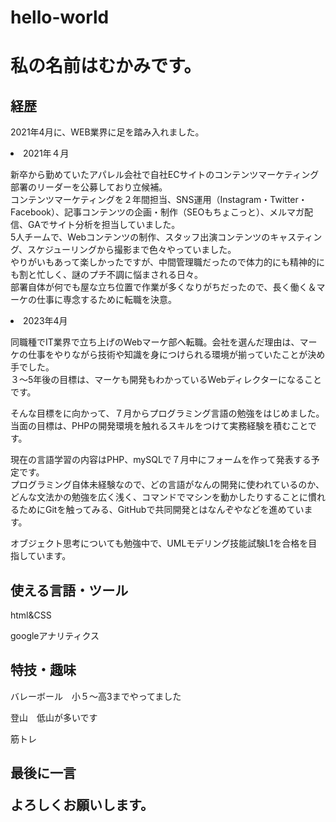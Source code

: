 # hello-world
<h1>私の名前はむかみです。</h1>
<h2>経歴</h2>
<p>2021年4月に、WEB業界に足を踏み入れました。</p>
<li>2021年４月</li>
<p>新卒から勤めていたアパレル会社で自社ECサイトのコンテンツマーケティング部署のリーダーを公募しており立候補。<br>
  コンテンツマーケティングを２年間担当、SNS運用（Instagram・Twitter・Facebook）、記事コンテンツの企画・制作（SEOもちょこっと）、メルマガ配信、GAでサイト分析を担当していました。<br>
  5人チームで、Webコンテンツの制作、スタッフ出演コンテンツのキャスティング、スケジューリングから撮影まで色々やっていました。<br>
  やりがいもあって楽しかったですが、中間管理職だったので体力的にも精神的にも割と忙しく、謎のプチ不調に悩まされる日々。<br>
  部署自体が何でも屋な立ち位置で作業が多くなりがちだったので、長く働く＆マーケの仕事に専念するために転職を決意。
</p>
<li>2023年4月</li>
<p>同職種でIT業界で立ち上げのWebマーケ部へ転職。会社を選んだ理由は、マーケの仕事をやりながら技術や知識を身につけられる環境が揃っていたことが決め手でした。<br>
  ３〜5年後の目標は、マーケも開発もわかっているWebディレクターになることです。
</p>
<p>そんな目標をに向かって、７月からプログラミング言語の勉強をはじめました。<br>
  当面の目標は、PHPの開発環境を触れるスキルをつけて実務経験を積むことです。
</p>
<p>現在の言語学習の内容はPHP、mySQLで７月中にフォームを作って発表する予定です。<br>
  プログラミング自体未経験なので、どの言語がなんの開発に使われているのか、どんな文法かの勉強を広く浅く、コマンドでマシンを動かしたりすることに慣れるためにGitを触ってみる、GitHubで共同開発とはなんぞやなどを進めています。
</p>
<p>
  オブジェクト思考についても勉強中で、UMLモデリング技能試験L1を合格を目指しています。
</p>
<h2>使える言語・ツール</h2>
<p>html&CSS</p>
<p>googleアナリティクス</p>
<h2>特技・趣味</h2>
<p>バレーボール　小５〜高3までやってました</p>
<p>登山　低山が多いです</p>
<p>筋トレ</p>
<h2>最後に一言</h２>
<p>よろしくお願いします。</p>
